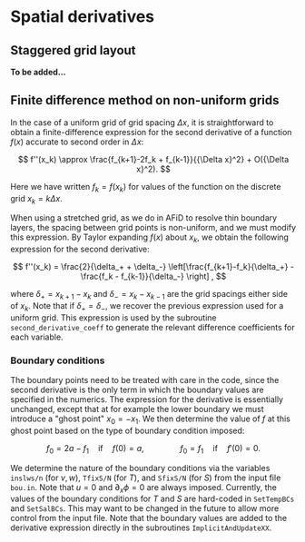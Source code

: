 # Spatial derivatives

## Staggered grid layout

**To be added...**

## Finite difference method on non-uniform grids

In the case of a uniform grid of grid spacing $\Delta x$, it is straightforward to obtain a finite-difference expression for the second derivative of a function $f(x)$ accurate to second order in $\Delta x$:

$$
f''(x_k) \approx \frac{f_{k+1}-2f_k + f_{k-1}}{{\Delta x}^2} + O({\Delta x}^2).
$$

Here we have written $f_k=f(x_k)$ for values of the function on the discrete grid $x_k=k\Delta x$.

When using a stretched grid, as we do in AFiD to resolve thin boundary layers, the spacing between grid points is non-uniform, and we must modify this expression.
By Taylor expanding $f(x)$ about $x_k$, we obtain the following expression for the second derivative:

$$
f''(x_k) = \frac{2}{\delta_+ + \delta_-} \left[\frac{f_{k+1}-f_k}{\delta_+} - \frac{f_k - f_{k-1}}{\delta_-} \right] ,
$$

where $\delta_+=x_{k+1}-x_k$ and $\delta_- = x_k - x_{k-1}$ are the grid spacings either side of $x_k$.
Note that if $\delta_+=\delta_-$, we recover the previous expression used for a uniform grid.
This expression is used by the subroutine `second_derivative_coeff` to generate the relevant difference coefficients for each variable.

### Boundary conditions
The boundary points need to be treated with care in the code, since the second derivative is the only term in which the boundary values are specified in the numerics.
The expression for the derivative is essentially unchanged, except that at for example the lower boundary we must introduce a "ghost point" $x_0=-x_1$.
We then determine the value of $f$ at this ghost point based on the type of boundary condition imposed:

$$
f_0 = 2a - f_1 \quad \textrm{if} \quad f(0) = a, \qquad \qquad
f_0 = f_1 \quad \textrm{if} \quad f'(0) = 0 .
$$

We determine the nature of the boundary conditions via the variables `inslws/n` (for $v,w$), `TfixS/N` (for $T$), and `SfixS/N` (for $S$) from the input file `bou.in`.
Note that $u=0$ and $\partial_x \phi=0$ are always imposed.
Currently, the values of the boundary conditions for $T$ and $S$ are hard-coded in `SetTempBCs` and `SetSalBCs`.
This may want to be changed in the future to allow more control from the input file.
Note that the boundary values are added to the derivative expression directly in the subroutines `ImplicitAndUpdateXX`.